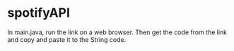 # spotifyAPI

In main.java, run the link on a web browser. Then get the code from the link and copy and paste it to the String code. 

